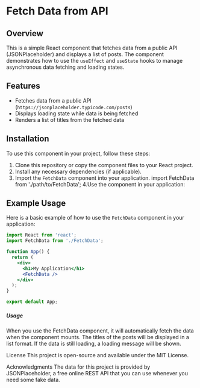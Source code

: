 # Fetch Data from API

## Overview

This is a simple React component that fetches data from a public API (JSONPlaceholder) and displays a list of posts. The component demonstrates how to use the `useEffect` and `useState` hooks to manage asynchronous data fetching and loading states.

## Features

- Fetches data from a public API (`https://jsonplaceholder.typicode.com/posts`)
- Displays loading state while data is being fetched
- Renders a list of titles from the fetched data

## Installation

To use this component in your project, follow these steps:

1. Clone this repository or copy the component files to your React project.
2. Install any necessary dependencies (if applicable).
3. Import the `FetchData` component into your application.
import FetchData from './path/to/FetchData';
4.Use the component in your application:
<FetchData />

## Example Usage

Here is a basic example of how to use the `FetchData` component in your application:

```jsx
import React from 'react';
import FetchData from './FetchData';

function App() {
  return (
    <div>
      <h1>My Application</h1>
      <FetchData />
    </div>
  );
}

export default App;
```
##### Usage
When you use the FetchData component, it will automatically fetch the data when the component mounts. The titles of the posts will be displayed in a list format. If the data is still loading, a loading message will be shown.

License
This project is open-source and available under the MIT License.

Acknowledgments
The data for this project is provided by JSONPlaceholder, a free online REST API that you can use whenever you need some fake data.
